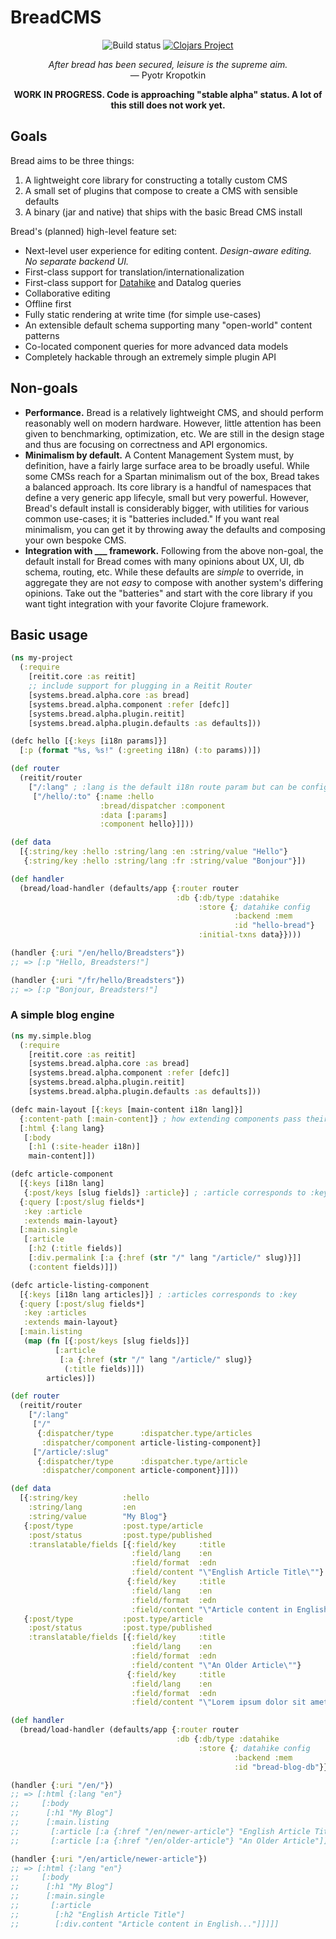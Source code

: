 # BreadCMS

<p align="center">
  <img alt="Build status" src="https://github.com/breadsystems/bread-cms/actions/workflows/test.yml/badge.svg" />
  <a href="https://clojars.org/systems.bread/bread-core"><img alt="Clojars Project" src="https://img.shields.io/clojars/v/systems.bread/bread-core.svg" /></a>
</p>

<p align="center">
  <i>After bread has been secured, leisure is the supreme aim.</i><br>
  — Pyotr Kropotkin
</p>

<p align="center">
  <strong>WORK IN PROGRESS. Code is approaching "stable alpha" status. A lot of this still does not work yet.</strong>
</p>

## Goals

Bread aims to be three things:

1. A lightweight core library for constructing a totally custom CMS
2. A small set of plugins that compose to create a CMS with sensible defaults
3. A binary (jar and native) that ships with the basic Bread CMS install

Bread's (planned) high-level feature set:

* Next-level user experience for editing content. *Design-aware editing. No separate backend UI.*
* First-class support for translation/internationalization
* First-class support for [Datahike](https://datahike.io/) and Datalog queries
* Collaborative editing
* Offline first
* Fully static rendering at write time (for simple use-cases)
* An extensible default schema supporting many "open-world" content patterns
* Co-located component queries for more advanced data models
* Completely hackable through an extremely simple plugin API

## Non-goals

* **Performance.** Bread is a relatively lightweight CMS, and should perform reasonably well on modern hardware. However, little attention has been given to benchmarking, optimization, etc. We are still in the design stage and thus are focusing on correctness and API ergonomics.
* **Minimalism by default.** A Content Management System must, by definition, have a fairly large surface area to be broadly useful. While some CMSs reach for a Spartan minimalism out of the box, Bread takes a balanced approach. Its core library is a handful of namespaces that define a very generic app lifecyle, small but very powerful. However, Bread's default install is considerably bigger, with utilities for various common use-cases; it is "batteries included." If you want real minimalism, you can get it by throwing away the defaults and composing your own bespoke CMS.
* **Integration with ___ framework.** Following from the above non-goal, the default install for Bread comes with many opinions about UX, UI, db schema, routing, etc. While these defaults are _simple_ to override, in aggregate they are not _easy_ to compose with another system's differing opinions. Take out the "batteries" and start with the core library if you want tight integration with your favorite Clojure framework.

## Basic usage

```clojure
(ns my-project
  (:require
    [reitit.core :as reitit]
    ;; include support for plugging in a Reitit Router
    [systems.bread.alpha.core :as bread]
    [systems.bread.alpha.component :refer [defc]]
    [systems.bread.alpha.plugin.reitit]
    [systems.bread.alpha.plugin.defaults :as defaults]))

(defc hello [{:keys [i18n params]}]
  [:p (format "%s, %s!" (:greeting i18n) (:to params))])

(def router
  (reitit/router
    ["/:lang" ; :lang is the default i18n route param but can be configured
     ["/hello/:to" {:name :hello
                    :bread/dispatcher :component
                    :data [:params]
                    :component hello}]]))

(def data
  [{:string/key :hello :string/lang :en :string/value "Hello"}
   {:string/key :hello :string/lang :fr :string/value "Bonjour"}])

(def handler
  (bread/load-handler (defaults/app {:router router
                                     :db {:db/type :datahike
                                          :store {; datahike config
                                                  :backend :mem
                                                  :id "hello-bread"}
                                          :initial-txns data}})))

(handler {:uri "/en/hello/Breadsters"})
;; => [:p "Hello, Breadsters!"]

(handler {:uri "/fr/hello/Breadsters"})
;; => [:p "Bonjour, Breadsters!"]
```

### A simple blog engine

```clojure
(ns my.simple.blog
  (:require
    [reitit.core :as reitit]
    [systems.bread.alpha.core :as bread]
    [systems.bread.alpha.component :refer [defc]]
    [systems.bread.alpha.plugin.reitit]
    [systems.bread.alpha.plugin.defaults :as defaults]))

(defc main-layout [{:keys [main-content i18n lang]}]
  {:content-path [:main-content]} ; how extending components pass their content
  [:html {:lang lang}
   [:body
    [:h1 (:site-header i18n)]
    main-content]])

(defc article-component
  [{:keys [i18n lang]
   {:post/keys [slug fields]} :article}] ; :article corresponds to :key
  {:query [:post/slug fields*]
   :key :article
   :extends main-layout}
  [:main.single
   [:article
    [:h2 (:title fields)]
    [:div.permalink [:a {:href (str "/" lang "/article/" slug)}]]
    (:content fields)]])

(defc article-listing-component
  [{:keys [i18n lang articles]}] ; :articles corresponds to :key
  {:query [:post/slug fields*]
   :key :articles
   :extends main-layout}
  [:main.listing
   (map (fn [{:post/keys [slug fields]}]
          [:article
           [:a {:href (str "/" lang "/article/" slug)}
            (:title fields)]])
        articles)])

(def router
  (reitit/router
    ["/:lang"
     ["/"
      {:dispatcher/type      :dispatcher.type/articles
       :dispatcher/component article-listing-component}]
     ["/article/:slug"
      {:dispatcher/type      :dispatcher.type/article
       :dispatcher/component article-component}]]))

(def data
  [{:string/key          :hello
    :string/lang         :en
    :string/value        "My Blog"}
   {:post/type           :post.type/article
    :post/status         :post.type/published
    :translatable/fields [{:field/key     :title
                           :field/lang    :en
                           :field/format  :edn
                           :field/content "\"English Article Title\""}
                          {:field/key     :title
                           :field/lang    :en
                           :field/format  :edn
                           :field/content "\"Article content in English...\""}]}
   {:post/type           :post.type/article
    :post/status         :post.type/published
    :translatable/fields [{:field/key     :title
                           :field/lang    :en
                           :field/format  :edn
                           :field/content "\"An Older Article\""}
                          {:field/key     :title
                           :field/lang    :en
                           :field/format  :edn
                           :field/content "\"Lorem ipsum dolor sit amet\""}]}])

(def handler
  (bread/load-handler (defaults/app {:router router
                                     :db {:db/type :datahike
                                          :store {; datahike config
                                                  :backend :mem
                                                  :id "bread-blog-db"}}})))

(handler {:uri "/en/"})
;; => [:html {:lang "en"}
;;     [:body
;;      [:h1 "My Blog"]
;;      [:main.listing
;;       [:article [:a {:href "/en/newer-article"} "English Article Title"]]
;;       [:article [:a {:href "/en/older-article"} "An Older Article"]]]]]

(handler {:uri "/en/article/newer-article"})
;; => [:html {:lang "en"}
;;     [:body
;;      [:h1 "My Blog"]
;;      [:main.single
;;       [:article
;;        [:h2 "English Article Title"]
;;        [:div.content "Article content in English..."]]]]]
```
